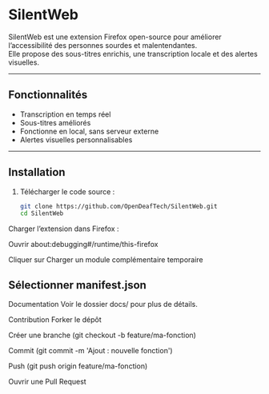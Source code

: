 # SilentWeb

SilentWeb est une extension Firefox open-source pour améliorer l’accessibilité des personnes sourdes et malentendantes.  
Elle propose des sous-titres enrichis, une transcription locale et des alertes visuelles.

---

## Fonctionnalités
- Transcription en temps réel  
- Sous-titres améliorés  
- Fonctionne en local, sans serveur externe  
- Alertes visuelles personnalisables  

---

## Installation
1. Télécharger le code source :
   ```bash
   git clone https://github.com/OpenDeafTech/SilentWeb.git
   cd SilentWeb
   ```
  
  
Charger l’extension dans Firefox :

Ouvrir about:debugging#/runtime/this-firefox

Cliquer sur Charger un module complémentaire temporaire

##  Sélectionner manifest.json

Documentation
Voir le dossier docs/ pour plus de détails.

Contribution
Forker le dépôt

Créer une branche (git checkout -b feature/ma-fonction)

Commit (git commit -m 'Ajout : nouvelle fonction')

Push (git push origin feature/ma-fonction)

Ouvrir une Pull Request
